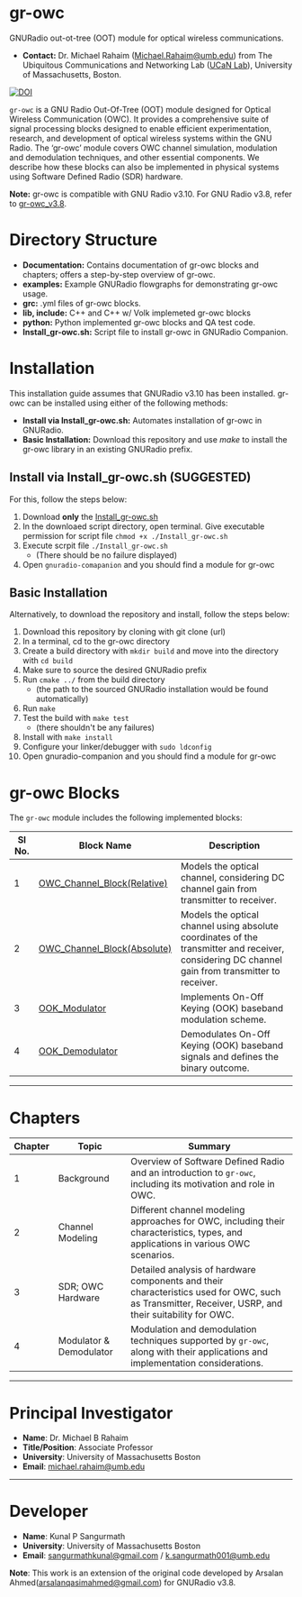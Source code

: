 # gr-owc
GNURadio out-ot-tree (OOT) module for optical wireless communications. 

* **Contact:** Dr. Michael Rahaim (<Michael.Rahaim@umb.edu>) from The Ubiquitous Communications and Networking Lab ([UCaN Lab](https://www.umb.edu/ucanlab)), University of Massachusetts, Boston.

<a href="https://zenodo.org/badge/latestdoi/323626297"><img src="https://zenodo.org/badge/323626297.svg" alt="DOI"></a>

`gr-owc` is a GNU Radio Out-Of-Tree (OOT) module designed for Optical Wireless Communication (OWC). It provides a comprehensive suite of signal processing blocks designed to enable efficient experimentation, research, and development of optical wireless systems within the GNU Radio. The ‘gr-owc’ module covers OWC channel simulation, modulation and demodulation techniques, and other essential components. We describe how these blocks can also be implemented in physical systems using Software Defined Radio (SDR) hardware. 

**Note:** gr-owc is compatible with GNU Radio v3.10. For GNU Radio v3.8, refer to [gr-owc_v3.8](https://github.com/UCaNLabUMB/gr-owc/releases/tag/v1.1.0). 

# Directory Structure
* **Documentation:** Contains documentation of gr-owc blocks and chapters; offers a step-by-step overview of gr-owc.
* **examples:** Example GNURadio flowgraphs for demonstrating gr-owc usage.
* **grc:** .yml files of gr-owc blocks.
* **lib, include:** C++ and C++ w/ Volk implemeted gr-owc blocks
* **python:** Python implemented gr-owc blocks and QA test code.
* **Install_gr-owc.sh:** Script file to install gr-owc in GNURadio Companion.

# Installation

This installation guide assumes that GNURadio v3.10 has been installed. gr-owc can be installed using either of the following methods:
* **Install via Install_gr-owc.sh:** Automates installation of gr-owc in GNURadio.
* **Basic Installation:** Download this repository and use _make_ to install the gr-owc library in an existing GNURadio prefix.



## Install via Install_gr-owc.sh (SUGGESTED)
For this, follow the steps below:

1. Download **only** the [Install_gr-owc.sh](https://github.com/UCaNLabUMB/gr-owc/blob/main/Install_gr-owc.sh)
2. In the downloaed script directory, open terminal. Give executable permission for script file `chmod +x ./Install_gr-owc.sh`
3. Execute scrpit file `./Install_gr-owc.sh`
   * (There should be no failure displayed)
4. Open `gnuradio-comapanion` and you should find a module for gr-owc
   


## Basic Installation
Alternatively, to download the repository and install, follow the steps below:

1. Download this repository by cloning with git clone (url)
1. In a terminal, cd to the gr-owc directory
1. Create a build directory with `mkdir build` and move into the directory with `cd build`
1. Make sure to source the desired GNURadio prefix
1. Run `cmake ../` from the build directory
   * (the path to the sourced GNURadio installation would be found automatically)
1. Run `make`
1. Test the build with `make test` 
   * (there shouldn't be any failures)
1. Install with `make install`
1. Configure your linker/debugger with `sudo ldconfig`
1. Open gnuradio-companion and you should find a module for gr-owc



# gr-owc Blocks

The `gr-owc` module includes the following implemented blocks:

| Sl No. | Block Name                    | Description                                                                                               |
|--------|--------------------------------|-----------------------------------------------------------------------------------------------------------|
| 1      | [OWC_Channel_Block(Relative)](https://github.com/UCaNLabUMB/gr-owc/blob/main/Documentation/Blocks/OWC_Channel_Model(Relative).md)    | Models the optical channel, considering DC channel gain from transmitter to receiver.                     |
| 2      | [OWC_Channel_Block(Absolute)]()    | Models the optical channel using absolute coordinates of the transmitter and receiver, considering DC channel gain from transmitter to receiver. |
| 3      | [OOK_Modulator](https://github.com/UCaNLabUMB/gr-owc/blob/main/Documentation/Blocks/OOK_Modulator.md)                  | Implements On-Off Keying (OOK) baseband modulation scheme.                                                |
| 4      | [OOK_Demodulator](https://github.com/UCaNLabUMB/gr-owc/blob/main/Documentation/Blocks/OOK_Demodulator.md)                | Demodulates On-Off Keying (OOK) baseband signals and defines the binary outcome.                          |

---

# Chapters

| Chapter | Topic                | Summary                                                                                                               |
|---------|-----------------------|-----------------------------------------------------------------------------------------------------------------------|
| 1       | Background            | Overview of Software Defined Radio and an introduction to `gr-owc`, including its motivation and role in OWC.         |
| 2       | Channel Modeling      | Different channel modeling approaches for OWC, including their characteristics, types, and applications in various OWC scenarios. |
| 3       | SDR; OWC Hardware     | Detailed analysis of hardware components and their characteristics used for OWC, such as Transmitter, Receiver, USRP, and their suitability for OWC. |
| 4       | Modulator & Demodulator | Modulation and demodulation techniques supported by `gr-owc`, along with their applications and implementation considerations. |

---

# Principal Investigator

- **Name**: Dr. Michael B Rahaim  
- **Title/Position**: Associate Professor  
- **University**: University of Massachusetts Boston  
- **Email**: michael.rahaim@umb.edu  

---

# Developer

- **Name**: Kunal P Sangurmath  
- **University**: University of Massachusetts Boston  
- **Email**: sangurmathkunal@gmail.com / k.sangurmath001@umb.edu  

**Note**: This work is an extension of the original code developed by Arsalan Ahmed(<arsalanqasimahmed@gmail.com>) for GNURadio v3.8.
